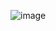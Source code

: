 ![image](https://github.com/companyakis/flutter-bootcamp-2024/assets/77589867/ffc69d41-5141-478b-98d5-944d63cecfc1)
